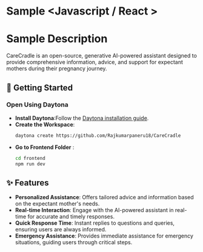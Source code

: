 # Sample <Javascript / React >

# Sample Description 


CareCradle is an open-source, generative AI-powered assistant designed to provide comprehensive information, advice, and support for expectant mothers during their pregnancy journey.

## 🚀 Getting Started

### Open Using Daytona
- **Install Daytona**:Follow the [Daytona installation guide](https://www.daytona.io/docs/installation/installation/). 
- **Create the Workspace**:  
  ```bash
  daytona create https://github.com/Rajkumarpaneru18/CareCradle


- **Go to Frontend Folder** :
    ```bash
    cd frontend
    npm run dev

## ✨ Features
- **Personalized Assistance**: Offers tailored advice and information based on the expectant mother's needs.
- **Real-time Interaction**: Engage with the AI-powered assistant in real-time for accurate and timely responses.
- **Quick Response Time**: Instant replies to questions and queries, ensuring users are always informed.
- **Emergency Assistance**: Provides immediate assistance for emergency situations, guiding users through critical steps.
